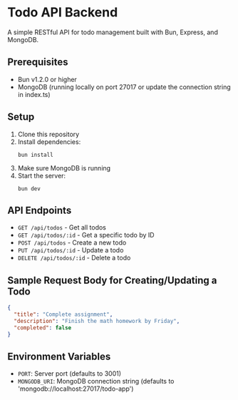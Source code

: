 # Todo API Backend

A simple RESTful API for todo management built with Bun, Express, and MongoDB.

## Prerequisites

- Bun v1.2.0 or higher
- MongoDB (running locally on port 27017 or update the connection string in index.ts)

## Setup

1. Clone this repository
2. Install dependencies:
   ```
   bun install
   ```
3. Make sure MongoDB is running
4. Start the server:
   ```
   bun dev
   ```

## API Endpoints

- `GET /api/todos` - Get all todos
- `GET /api/todos/:id` - Get a specific todo by ID
- `POST /api/todos` - Create a new todo
- `PUT /api/todos/:id` - Update a todo
- `DELETE /api/todos/:id` - Delete a todo

## Sample Request Body for Creating/Updating a Todo

```json
{
  "title": "Complete assignment",
  "description": "Finish the math homework by Friday",
  "completed": false
}
```

## Environment Variables

- `PORT`: Server port (defaults to 3001)
- `MONGODB_URI`: MongoDB connection string (defaults to 'mongodb://localhost:27017/todo-app')
